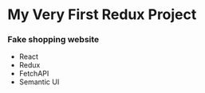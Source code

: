 # My Very First Redux Project

### Fake shopping website 

* React
* Redux
* FetchAPI
* Semantic UI

